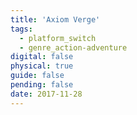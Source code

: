 ```yaml
---
title: 'Axiom Verge'
tags:
  - platform_switch
  - genre_action-adventure
digital: false
physical: true
guide: false
pending: false
date: 2017-11-28
---
```

